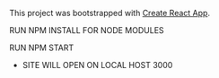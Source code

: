 This project was bootstrapped with [Create React App](https://github.com/facebook/create-react-app).

RUN NPM INSTALL FOR NODE MODULES

RUN NPM START 
- SITE WILL OPEN ON LOCAL HOST 3000
